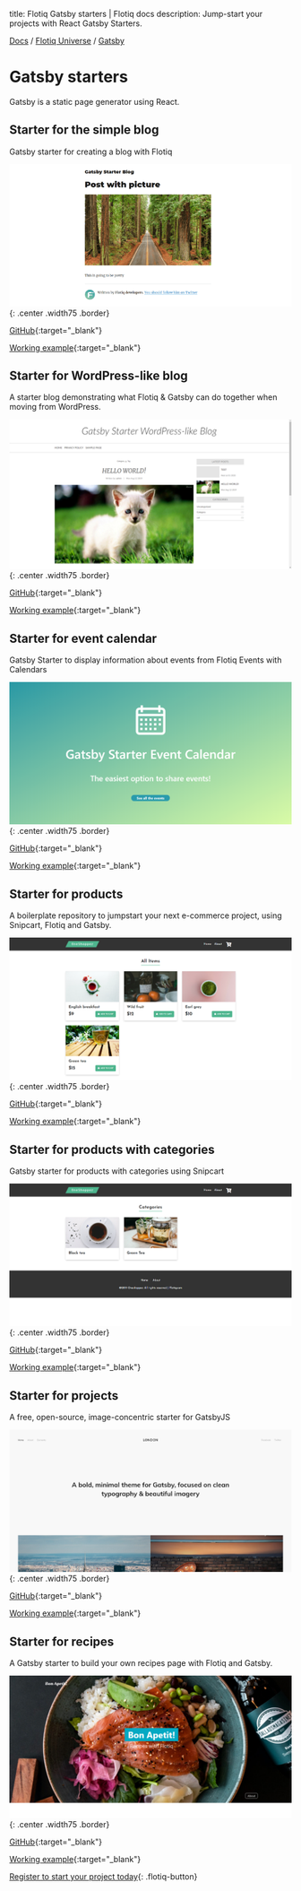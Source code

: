 title: Flotiq Gatsby starters | Flotiq docs
description: Jump-start your projects with React Gatsby Starters.

<div class="breadcrumbs">
<a href="/">Docs</a> / <a href="/Universe/">Flotiq Universe</a> / <a href="/Universe/gatsby/">Gatsby</a>
</div>

# Gatsby starters

Gatsby is a static page generator using React.

## Starter for the simple blog

Gatsby starter for creating a blog with Flotiq

![](images/gatsby/flotiq-starter-blogposts.png){: .center .width75 .border}

[GitHub](https://github.com/flotiq/gatsby-starter-blog){:target="_blank"}

[Working example](https://flotiq-blog.herokuapp.com/){:target="_blank"}

## Starter for WordPress-like blog

A starter blog demonstrating what Flotiq & Gatsby can do together when moving from WordPress.

![](images/gatsby/flotiq-starter-blogposts-wordpress.png){: .center .width75 .border}

[GitHub](https://github.com/flotiq/gatsby-starter-wordpress-blog){:target="_blank"}

[Working example](https://flotiq-gatsby-starter-wordpress-blog.netlify.app/){:target="_blank"}

## Starter for event calendar

Gatsby Starter to display information about events from Flotiq Events with Calendars

![](images/gatsby/flotiq-starter-events.png){: .center .width75 .border}

[GitHub](https://github.com/flotiq/gatsby-starter-event-calendar){:target="_blank"}

[Working example](https://flotiq-starter-for-events-cal.herokuapp.com/){:target="_blank"}

## Starter for products

A boilerplate repository to jumpstart your next e-commerce project, using Snipcart, Flotiq and Gatsby.

![](images/gatsby/flotiq-starter-products.png){: .center .width75 .border}

[GitHub](https://github.com/flotiq/gatsby-starter-products){:target="_blank"}

[Working example](https://flotiq-starter-products.herokuapp.com/){:target="_blank"}

## Starter for products with categories

Gatsby starter for products with categories using Snipcart

![](images/gatsby/flotiq-starter-products-with-categories.png){: .center .width75 .border}

[GitHub](https://github.com/flotiq/gatsby-starter-products-with-categories){:target="_blank"}

[Working example](https://flotiq-products-with-categorie.herokuapp.com/){:target="_blank"}

## Starter for projects

A free, open-source, image-concentric starter for GatsbyJS

![](images/gatsby/flotiq-starter-projects.png){: .center .width75 .border}

[GitHub](https://github.com/flotiq/gatsby-starter-projects){:target="_blank"}

[Working example](https://flotiq-starter-for-projects.herokuapp.com/){:target="_blank"}

## Starter for recipes

A Gatsby starter to build your own recipes page with Flotiq and Gatsby.

![](images/gatsby/flotiq-starter-recipes.png){: .center .width75 .border}

[GitHub](https://github.com/flotiq/gatsby-starter-recipes){:target="_blank"}

[Working example](https://flotiq-starter-recipes.herokuapp.com/){:target="_blank"}


[Register to start your project today](https://editor.flotiq.com/register.html){: .flotiq-button}

